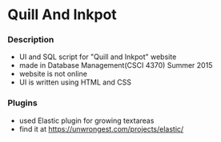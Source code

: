 # Quill And Inkpot #

### Description ###

* UI and SQL script for "Quill and Inkpot" website
* made in Database Management(CSCI 4370) Summer 2015
* website is not online
* UI is written using HTML and CSS

### Plugins ###

* used Elastic plugin for growing textareas
* find it at https://unwrongest.com/projects/elastic/